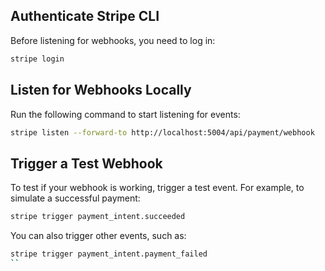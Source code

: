 ## Authenticate Stripe CLI  
Before listening for webhooks, you need to log in:  

```sh
stripe login
```
## Listen for Webhooks Locally
Run the following command to start listening for events:

```sh
stripe listen --forward-to http://localhost:5004/api/payment/webhook
```
## Trigger a Test Webhook
To test if your webhook is working, trigger a test event. For example, to simulate a successful payment:

```sh
stripe trigger payment_intent.succeeded
```
You can also trigger other events, such as:

```sh
stripe trigger payment_intent.payment_failed
``
